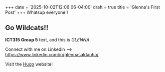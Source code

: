 +++
date = '2025-10-02T12:06:06-04:00'
draft = true
title = 'Glenna's First Post'
+++
Whatsup everyone!!

## Go Wildcats!!

 **ICT315 Group 5** text, and this is *GLENNA*.

 Connect with me on Linkedin --> https://www.linkedin.com/in/glennasaldanha/

Visit the [Hugo](https://gohugo.io) website!
